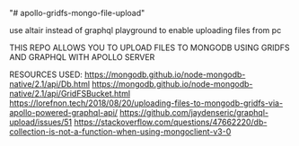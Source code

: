 "# apollo-gridfs-mongo-file-upload" 


use altair instead of graphql playground to enable uploading files from pc

THIS REPO ALLOWS YOU TO UPLOAD FILES TO MONGODB USING GRIDFS AND GRAPHQL WITH APOLLO SERVER

RESOURCES USED:
https://mongodb.github.io/node-mongodb-native/2.1/api/Db.html
https://mongodb.github.io/node-mongodb-native/2.1/api/GridFSBucket.html
https://lorefnon.tech/2018/08/20/uploading-files-to-mongodb-gridfs-via-apollo-powered-graphql-api/
https://github.com/jaydenseric/graphql-upload/issues/51
https://stackoverflow.com/questions/47662220/db-collection-is-not-a-function-when-using-mongoclient-v3-0